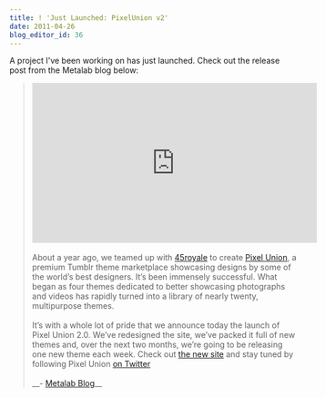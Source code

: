 ```yaml
---
title: ! 'Just Launched: PixelUnion v2'
date: 2011-04-26
blog_editor_id: 36
---
```


A project I've been working on has just launched. Check out the release post from the Metalab blog below:

> <iframe src="http://player.vimeo.com/video/22873653" width="500" height="281" frameborder="0"></iframe><br /><br />
> About a year ago, we teamed up with <a href="http://www.45royale.com/">45royale</a> to create <a href="http://pixelunion.net">Pixel Union</a>, a premium Tumblr theme marketplace showcasing designs by some of the world’s best designers. It’s been immensely successful. What began as four themes dedicated to better showcasing photographs and videos has rapidly turned into a library of nearly twenty, multipurpose themes. <br /><br />
> It’s with a whole lot of pride that we announce today the launch of Pixel Union 2.0. We’ve redesigned the site, we’ve packed it full of new themes and, over the next two months, we’re going to be releasing one new theme each week. Check out <a href="http://pixelunion.net/">the new site</a> and stay tuned by following Pixel Union <a href="http://twitter.com/pixelunion">on Twitter</a><br /><br />
> __- <a href="http://blog.metalabdesign.com/post/4966260447/introducing-pixel-union-2-0-about-a-year-ago-we">Metalab Blog</a>__


